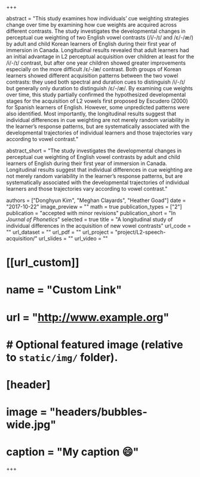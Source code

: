 +++

abstract = "This study examines how individuals’ cue weighting strategies change over time by examining how cue weights are acquired across different contrasts. The study investigates the developmental changes in perceptual cue weighting of two English vowel contrasts (/i/-/ɪ/ and /ɛ/-/æ/) by adult and child Korean learners of English during their first year of immersion in Canada. Longitudinal results revealed that adult learners had an initial advantage in L2 perceptual acquisition over children at least for the /i/-/ɪ/ contrast, but after one year children showed greater improvements especially on the more difficult /ɛ/-/æ/ contrast. Both groups of Korean learners showed different acquisition patterns between the two vowel contrasts: they used both spectral and duration cues to distinguish /i/-/ɪ/ but generally only duration to distinguish /ɛ/-/æ/. By examining cue weights over time, this study partially confirmed the hypothesized developmental stages for the acquisition of L2 vowels first proposed by Escudero (2000) for Spanish learners of English. However, some unpredicted patterns were also identified. Most importantly, the longitudinal results suggest that individual differences in cue weighting are not merely random variability in the learner’s response patterns, but are systematically associated with the developmental trajectories of individual learners and those trajectories vary according to vowel contrast."

abstract_short = "The study investigates the developmental changes in perceptual cue weighting of English vowel contrasts by adult and child learners of English during their first year of immersion in Canada. Longitudinal results suggest that individual differences in cue weighting are not merely random variability in the learner’s response patterns, but are systematically associated with the developmental trajectories of individual learners and those trajectories vary according to vowel contrast."

authors = ["Donghyun Kim", "Meghan Clayards", "Heather Goad"]
date = "2017-10-22"
image_preview = ""
math = true
publication_types = ["2"]
publication = "accepted with minor revisions"
publication_short = "In *Journal of Phonetics*"
selected = true
title = "A longitudinal study of individual differences in the acquisition of new vowel contrasts"
url_code = ""
url_dataset = ""
url_pdf = ""
url_project = "project/L2-speech-acquisition/"
url_slides = ""
url_video = ""

# [[url_custom]]
# name = "Custom Link"
# url = "http://www.example.org"

# # Optional featured image (relative to `static/img/` folder).
# [header]
# image = "headers/bubbles-wide.jpg"
# caption = "My caption :smile:"

+++
